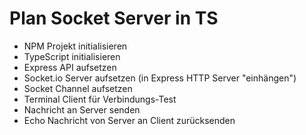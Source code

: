 # Plan Socket Server in TS

- NPM Projekt initialisieren
- TypeScript initialisieren
- Express API aufsetzen
- Socket.io Server aufsetzen (in Express HTTP Server "einhängen")
- Socket Channel aufsetzen
- Terminal Client für Verbindungs-Test
- Nachricht an Server senden
- Echo Nachricht von Server an Client zurücksenden 